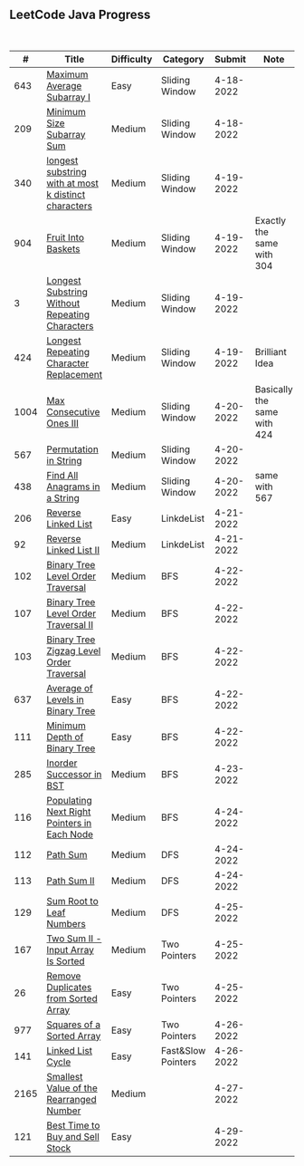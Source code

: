 ## LeetCode Java Progress
<!-- ![](https://img.shields.io/badge/Submitted-21-green)<br> -->
<br>

| # | Title | Difficulty | Category | Submit | Note |
|---| ----- | ---------- | -------- | ------ | ---- |
|643|[Maximum Average Subarray I](https://leetcode.com/problems/maximum-average-subarray-i/)|Easy|Sliding Window|4-18-2022||
|209|[Minimum Size Subarray Sum](https://leetcode.com/problems/minimum-size-subarray-sum/)|Medium|Sliding Window|4-18-2022||
|340|[longest substring with at most k distinct characters](https://leetcode.com/problems/longest-substring-with-at-most-k-distinct-characters/)|Medium|Sliding Window|4-19-2022||
|904|[Fruit Into Baskets](https://leetcode.com/problems/fruit-into-baskets/)|Medium|Sliding Window|4-19-2022|Exactly the same with 304|
|3|[Longest Substring Without Repeating Characters](https://leetcode.com/problems/longest-substring-without-repeating-characters/)|Medium|Sliding Window|4-19-2022||
|424|[Longest Repeating Character Replacement](https://leetcode.com/problems/longest-repeating-character-replacement/)|Medium|Sliding Window|4-19-2022|Brilliant Idea|
|1004|[Max Consecutive Ones III](https://leetcode.com/problems/max-consecutive-ones-iii/)|Medium|Sliding Window|4-20-2022|Basically the same with 424|
|567|[Permutation in String](https://leetcode.com/problems/permutation-in-string/)|Medium|Sliding Window|4-20-2022||
|438|[Find All Anagrams in a String](https://leetcode.com/problems/find-all-anagrams-in-a-string/)|Medium|Sliding Window|4-20-2022|same with 567|
|206|[Reverse Linked List](https://leetcode.com/problems/reverse-linked-list/)|Easy|LinkdeList|4-21-2022||
|92|[Reverse Linked List II](https://leetcode.com/problems/reverse-linked-list-ii/)|Medium|LinkdeList|4-21-2022||
|102|[Binary Tree Level Order Traversal](https://leetcode.com/problems/binary-tree-level-order-traversal/)|Medium|BFS|4-22-2022||
|107|[Binary Tree Level Order Traversal II](https://leetcode.com/problems/binary-tree-level-order-traversal-ii/)|Medium|BFS|4-22-2022||
|103|[Binary Tree Zigzag Level Order Traversal](https://leetcode.com/problems/binary-tree-zigzag-level-order-traversal/)|Medium|BFS|4-22-2022||
|637|[Average of Levels in Binary Tree](https://leetcode.com/problems/average-of-levels-in-binary-tree/)|Easy|BFS|4-22-2022||
|111|[Minimum Depth of Binary Tree](https://leetcode.com/problems/minimum-depth-of-binary-tree/)|Easy|BFS|4-22-2022||
|285|[Inorder Successor in BST](https://leetcode.com/problems/inorder-successor-in-bst/)|Medium|BFS|4-23-2022||
|116|[Populating Next Right Pointers in Each Node](https://leetcode.com/problems/populating-next-right-pointers-in-each-node/)|Medium|BFS|4-24-2022||
|112|[Path Sum](https://leetcode.com/problems/path-sum/)|Medium|DFS|4-24-2022||
|113|[Path Sum II](https://leetcode.com/problems/path-sum-ii/)|Medium|DFS|4-24-2022||
|129|[Sum Root to Leaf Numbers](https://leetcode.com/problems/sum-root-to-leaf-numbers/)|Medium|DFS|4-25-2022||
|167|[Two Sum II - Input Array Is Sorted](https://leetcode.com/problems/two-sum-ii-input-array-is-sorted/)|Medium|Two Pointers|4-25-2022||
|26|[Remove Duplicates from Sorted Array](https://leetcode.com/problems/remove-duplicates-from-sorted-array/)|Easy|Two Pointers|4-25-2022||
|977|[Squares of a Sorted Array](https://leetcode.com/problems/squares-of-a-sorted-array/)|Easy|Two Pointers|4-26-2022||
|141|[Linked List Cycle](https://leetcode.com/problems/linked-list-cycle/)|Easy|Fast&Slow Pointers|4-26-2022||
|2165|[Smallest Value of the Rearranged Number](https://leetcode.com/problems/smallest-value-of-the-rearranged-number/)|Medium||4-27-2022||
|121|[Best Time to Buy and Sell Stock](https://leetcode.com/problems/best-time-to-buy-and-sell-stock/)|Easy||4-29-2022||
